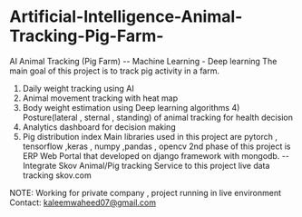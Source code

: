 # Artificial-Intelligence-Animal-Tracking-Pig-Farm-
AI Animal Tracking (Pig Farm) -- Machine Learning - Deep learning 
The main goal of this project is to track pig activity in a farm. 
1) Daily weight tracking using AI 
2) Animal movement tracking with heat map 
3) Body weight estimation using Deep learning algorithms 4) Posture(lateral , sternal , standing) of animal tracking for health decision 
5) Analytics dashboard for decision making 
6) Pig distribution index  Main libraries used in this project are pytorch , tensorflow ,keras , numpy ,pandas , opencv 
2nd phase of this project is ERP Web Portal that developed on django framework with mongodb. 
-- Integrate Skov Animal/Pig tracking Service to this project live data tracking skov.com


NOTE: Working for private company , project running in live environment Contact: kaleemwaheed07@gmail.com
